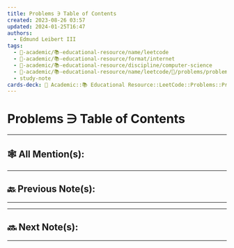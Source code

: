 ```yaml
---
title: Problems ∋ Table of Contents
created: 2023-08-26 03:57
updated: 2024-01-25T16:47
authors:
  - Edmund Leibert III
tags:
  - 🔴-academic/📚-educational-resource/name/leetcode
  - 🔴-academic/📚-educational-resource/format/internet
  - 🔴-academic/📚-educational-resource/discipline/computer-science
  - 🔴-academic/📚-educational-resource/name/leetcode/🔖/problems/problems-∋-table-of-contents
  - study-note
cards-deck: 🔴 Academic::📚 Educational Resource::LeetCode::Problems::Problems ∋ Table of Contents
---
```


#  Problems ∋ Table of Contents

---

## 🕸️ All Mention(s): 

---

## 🔙 Previous Note(s):

---



---

## 🔜 Next Note(s):

---



